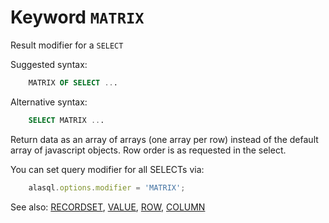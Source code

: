 # Keyword `MATRIX`

Result modifier for a `SELECT` 


Suggested syntax:
```sql
    MATRIX OF SELECT ...
```

Alternative syntax:
```sql
    SELECT MATRIX ...
```


Return data as an array of arrays (one array per row) instead of the default array of javascript objects. Row order is as requested in the select.


You can set query modifier for all SELECTs via:
```js
    alasql.options.modifier = 'MATRIX';
```

 

See also: [RECORDSET](Recordset), [VALUE](Value), [ROW](Row), [COLUMN](Column)